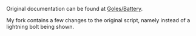 Original documentation can be found at [Goles/Battery](https://github.com/Goles/Battery).

My fork contains a few changes to the original script, namely instead of a lightning bolt being shown.
